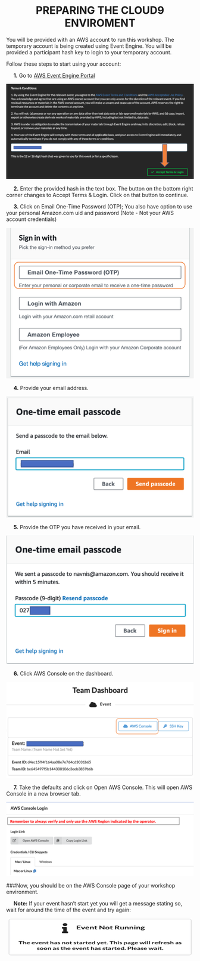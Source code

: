 








<h1 id="toc_0" align="center">
PREPARING THE CLOUD9 ENVIROMENT
</h1>


You will be provided with an AWS account to run this workshop. The temporary account is being created using Event Engine. You will be provided a participant hash key to login to your temporary account.

Follow these steps to start using your account:

&nbsp;&nbsp;&nbsp;&nbsp;&nbsp;**1.** Go to [AWS Event Engine Portal](https://dashboard.eventengine.run/)

<p align="center">
 <img src=images/acc-setup-01.png>
</p>


&nbsp;&nbsp;&nbsp;&nbsp;&nbsp;**2.** Enter the provided hash in the text box. The button on the bottom right corner changes to Accept Terms & Login. Click on that button to continue.

&nbsp;&nbsp;&nbsp;&nbsp;&nbsp;**3.** Click on Email One-Time Password (OTP); You also have option to use your personal Amazon.com uid and password (Note - Not your AWS account credentials)

<p align="center">
 <img src=images/acc-setup-02.png>
</p>

&nbsp;&nbsp;&nbsp;&nbsp;&nbsp;**4.** Provide your email address.


<p align="center">
 <img src=images/acc-setup-03.png>
</p>

&nbsp;&nbsp;&nbsp;&nbsp;&nbsp;**5.** Provide the OTP you have received in your email.


<p align="center">
 <img src=images/acc-setup-04.png>
</p>

&nbsp;&nbsp;&nbsp;&nbsp;&nbsp;**6.** Click AWS Console on the dashboard.


<p align="center">
 <img src=images/acc-setup-05.png>
</p>

&nbsp;&nbsp;&nbsp;&nbsp;&nbsp;**7.** Take the defaults and click on Open AWS Console. This will open AWS Console in a new browser tab.


<p align="center">
 <img src=images/acc-setup-06.png>
</p>

###Now, you should be on the AWS Console page of your workshop environment.

&nbsp;&nbsp;&nbsp;&nbsp;&nbsp;**Note:** If your event hasn’t start yet you will get a message stating so, wait for around the time of the event and try again:


<p align="center">
 <img src=images/acc-setup-07.png>
</p>
